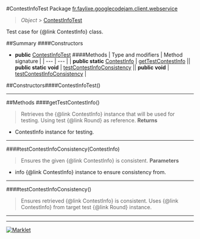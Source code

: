 #ContestInfoTest
Package [fr.faylixe.googlecodejam.client.webservice](README.md)<br>

> *Object* > [ContestInfoTest](ContestInfoTest.md)

Test case for {@link ContestInfo} class.

##Summary
####Constructors
* **public** [ContestInfoTest](#contestinfotest)
####Methods
| Type and modifiers | Method signature |
| --- | --- |
| **public static** [ContestInfo](ContestInfo.md) | [getTestContestInfo](#gettestcontestinfo) || **public static** **void** | [testContestInfoConsistency](#testcontestinfoconsistencycontestinfo) || **public** **void** | [testContestInfoConsistency](#testcontestinfoconsistency) |

##Constructors####ContestInfoTest()
> 

---


##Methods
####getTestContestInfo()
> Retrieves the {@link ContestInfo} instance
 that will be used for testing. Using
 test {@link Round} as reference.
> **Returns**
* ContestInfo instance for testing.


---

####testContestInfoConsistency(ContestInfo)
> Ensures the given {@link ContestInfo} is
 consistent.
> **Parameters**
* info {@link ContestInfo} instance to ensure consistency from.


---

####testContestInfoConsistency()
> Ensures retrieved {@link ContestInfo} is
 consistent. Uses {@link ContestInfo} from
 target test {@link Round} instance.

---

---

[![Marklet](https://img.shields.io/badge/Generated%20by-Marklet-green.svg)](https://github.com/Faylixe/marklet)